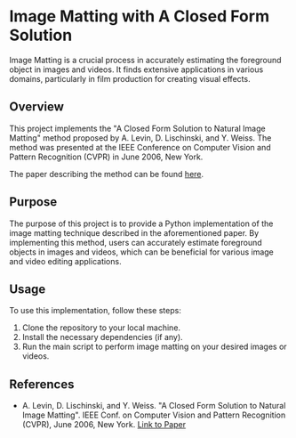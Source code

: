 # Image Matting with A Closed Form Solution

Image Matting is a crucial process in accurately estimating the foreground object in images and videos. It finds extensive applications in various domains, particularly in film production for creating visual effects.

## Overview
This project implements the "A Closed Form Solution to Natural Image Matting" method proposed by A. Levin, D. Lischinski, and Y. Weiss. The method was presented at the IEEE Conference on Computer Vision and Pattern Recognition (CVPR) in June 2006, New York.

The paper describing the method can be found [here](http://www.wisdom.weizmann.ac.il/~levina/papers/Matting-Levin-Lischinski-Weiss-CVPR06.pdf).

## Purpose
The purpose of this project is to provide a Python implementation of the image matting technique described in the aforementioned paper. By implementing this method, users can accurately estimate foreground objects in images and videos, which can be beneficial for various image and video editing applications.

## Usage
To use this implementation, follow these steps:
1. Clone the repository to your local machine.
2. Install the necessary dependencies (if any).
3. Run the main script to perform image matting on your desired images or videos.

## References
- A. Levin, D. Lischinski, and Y. Weiss. "A Closed Form Solution to Natural Image Matting". IEEE Conf. on Computer Vision and Pattern Recognition (CVPR), June 2006, New York. [Link to Paper](http://www.wisdom.weizmann.ac.il/~levina/papers/Matting-Levin-Lischinski-Weiss-CVPR06.pdf)
